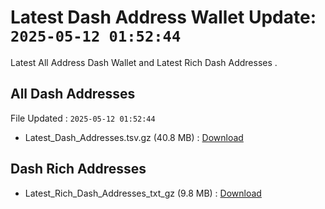# Latest Dash Address Wallet Update: `2025-05-12 01:52:44`

Latest All Address Dash Wallet and Latest Rich Dash Addresses .

## All Dash Addresses

File Updated : `2025-05-12 01:52:44`

- Latest_Dash_Addresses.tsv.gz (40.8 MB) : [Download](https://github.com/Pymmdrza/Rich-Address-Wallet/releases/tag/Dash)

## Dash Rich Addresses

- Latest_Rich_Dash_Addresses_txt_gz (9.8 MB) : [Download](https://github.com/Pymmdrza/Rich-Address-Wallet/releases/tag/Dash)

